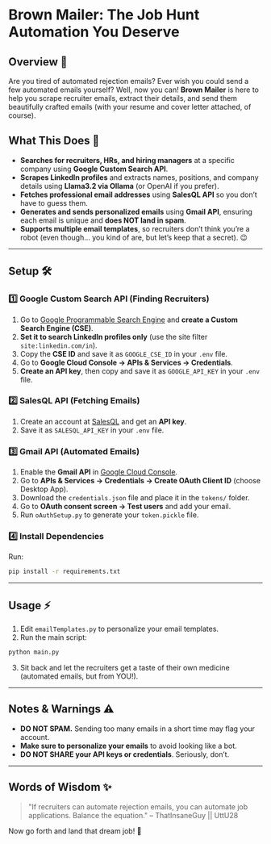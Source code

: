 # Brown Mailer: The Job Hunt Automation You Deserve


## Overview 🚀

Are you tired of automated rejection emails? Ever wish you could send a few automated emails yourself? Well, now you can! **Brown Mailer** is here to help you scrape recruiter emails, extract their details, and send them beautifully crafted emails (with your resume and cover letter attached, of course).

## What This Does 🤖

- **Searches for recruiters, HRs, and hiring managers** at a specific company using **Google Custom Search API**.
- **Scrapes LinkedIn profiles** and extracts names, positions, and company details using **Llama3.2 via Ollama** (or OpenAI if you prefer).
- **Fetches professional email addresses** using **SalesQL API** so you don’t have to guess them.
- **Generates and sends personalized emails** using **Gmail API**, ensuring each email is unique and **does NOT land in spam**.
- **Supports multiple email templates**, so recruiters don’t think you’re a robot (even though... you kind of are, but let’s keep that a secret). 😉

---

## Setup 🛠️

### 1️⃣ Google Custom Search API (Finding Recruiters)

1. Go to [Google Programmable Search Engine](https://programmablesearchengine.google.com/controlpanel/all) and **create a Custom Search Engine (CSE)**.
2. **Set it to search LinkedIn profiles only** (use the site filter `site:linkedin.com/in`).
3. Copy the **CSE ID** and save it as `GOOGLE_CSE_ID` in your `.env` file.
4. Go to **Google Cloud Console → APIs & Services → Credentials**.
5. **Create an API key**, then copy and save it as `GOOGLE_API_KEY` in your `.env` file.

### 2️⃣ SalesQL API (Fetching Emails)

1. Create an account at [SalesQL](https://salesql.com/) and get an **API key**.
2. Save it as `SALESQL_API_KEY` in your `.env` file.

### 3️⃣ Gmail API (Automated Emails)

1. Enable the **Gmail API** in [Google Cloud Console](https://console.cloud.google.com/).
2. Go to **APIs & Services → Credentials → Create OAuth Client ID** (choose Desktop App).
3. Download the `credentials.json` file and place it in the `tokens/` folder.
4. Go to **OAuth consent screen → Test users** and add your email.
5. Run `oAuthSetup.py` to generate your `token.pickle` file.

### 4️⃣ Install Dependencies

Run:

```sh
pip install -r requirements.txt
```

---

## Usage ⚡

1. Edit `emailTemplates.py` to personalize your email templates.
2. Run the main script:

```sh
python main.py
```

3. Sit back and let the recruiters get a taste of their own medicine (automated emails, but from YOU!).

---

## Notes & Warnings ⚠️

- **DO NOT SPAM.** Sending too many emails in a short time may flag your account.
- **Make sure to personalize your emails** to avoid looking like a bot.
- **DO NOT SHARE your API keys or credentials**. Seriously, don’t.

---

## Words of Wisdom ✨

> "If recruiters can automate rejection emails, you can automate job applications. Balance the equation." – ThatInsaneGuy || UttU28

Now go forth and land that dream job! 🚀

